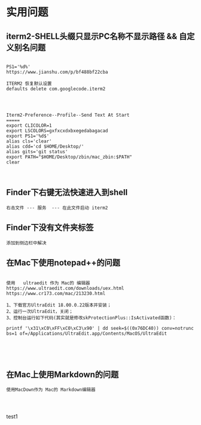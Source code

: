 

# 实用问题


## iterm2-SHELL头缀只显示PC名称不显示路径 && 自定义别名问题
```

PS1='%d%'
https://www.jianshu.com/p/bf488bf22cba

ITERM2 恢复默认设置
defaults delete com.googlecode.iterm2




Iterm2-Preference--Profile--Send Text At Start 
=====
export CLICOLOR=1
export LSCOLORS=gxfxcxdxbxegedabagacad
export PS1='%d$'
alias cls='clear'
alias cdd='cd $HOME/Desktop/'
alias gits='git status'
export PATH="$HOME/Desktop/zbin/mac_zbin:$PATH"
clear



```




## Finder下右键无法快速进入到shell
```
右击文件 --- 服务  --- 在此文件启动 iterm2

```



## Finder下没有文件夹标签

```
添加到侧边栏中解决

```


## 在Mac下使用notepad++的问题
```

使用   ultraedit 作为 Mac的 编辑器
https://www.ultraedit.com/downloads/uex.html
https://www.cr173.com/mac/213230.html

1、下载官方UltraEdit 18.00.0.22版本并安装；
2、运行一次UltraEdit，关闭；
3、控制台运行如下代码(其实就是修改skProtectionPlus::IsActivated函数)：

printf '\x31\xC0\xFF\xC0\xC3\x90' | dd seek=$((0x76DC40)) conv=notrunc bs=1 of=/Applications/UltraEdit.app/Contents/MacOS/UltraEdit





```

## 在Mac上使用Markdown的问题
```
使用MacDown作为 Mac的 Markdown编辑器




```


test1


